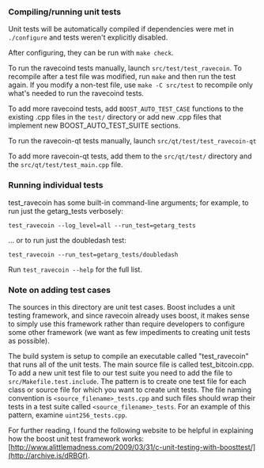### Compiling/running unit tests

Unit tests will be automatically compiled if dependencies were met in `./configure`
and tests weren't explicitly disabled.

After configuring, they can be run with `make check`.

To run the ravecoind tests manually, launch `src/test/test_ravecoin`. To recompile
after a test file was modified, run `make` and then run the test again. If you
modify a non-test file, use `make -C src/test` to recompile only what's needed
to run the ravecoind tests.

To add more ravecoind tests, add `BOOST_AUTO_TEST_CASE` functions to the existing
.cpp files in the `test/` directory or add new .cpp files that
implement new BOOST_AUTO_TEST_SUITE sections.

To run the ravecoin-qt tests manually, launch `src/qt/test/test_ravecoin-qt`

To add more ravecoin-qt tests, add them to the `src/qt/test/` directory and
the `src/qt/test/test_main.cpp` file.

### Running individual tests

test_ravecoin has some built-in command-line arguments; for
example, to run just the getarg_tests verbosely:

    test_ravecoin --log_level=all --run_test=getarg_tests

... or to run just the doubledash test:

    test_ravecoin --run_test=getarg_tests/doubledash

Run `test_ravecoin --help` for the full list.

### Note on adding test cases

The sources in this directory are unit test cases.  Boost includes a
unit testing framework, and since ravecoin already uses boost, it makes
sense to simply use this framework rather than require developers to
configure some other framework (we want as few impediments to creating
unit tests as possible).

The build system is setup to compile an executable called "test_ravecoin"
that runs all of the unit tests.  The main source file is called
test_bitcoin.cpp. To add a new unit test file to our test suite you need
to add the file to `src/Makefile.test.include`. The pattern is to create
one test file for each class or source file for which you want to create
unit tests.  The file naming convention is `<source_filename>_tests.cpp`
and such files should wrap their tests in a test suite
called `<source_filename>_tests`. For an example of this pattern,
examine `uint256_tests.cpp`.

For further reading, I found the following website to be helpful in
explaining how the boost unit test framework works:
[http://www.alittlemadness.com/2009/03/31/c-unit-testing-with-boosttest/](http://archive.is/dRBGf).
